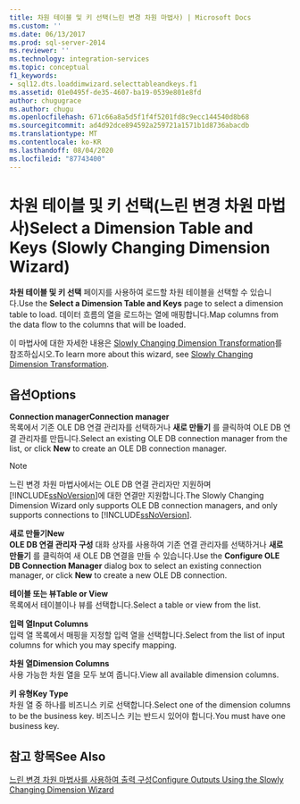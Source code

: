```yaml
---
title: 차원 테이블 및 키 선택(느린 변경 차원 마법사) | Microsoft Docs
ms.custom: ''
ms.date: 06/13/2017
ms.prod: sql-server-2014
ms.reviewer: ''
ms.technology: integration-services
ms.topic: conceptual
f1_keywords:
- sql12.dts.loaddimwizard.selecttableandkeys.f1
ms.assetid: 01e0495f-de35-4607-ba19-0539e801e8fd
author: chugugrace
ms.author: chugu
ms.openlocfilehash: 671c66a8a5d5f1f4f5201fd8c9ecc144540d8b68
ms.sourcegitcommit: ad4d92dce894592a259721a1571b1d8736abacdb
ms.translationtype: MT
ms.contentlocale: ko-KR
ms.lasthandoff: 08/04/2020
ms.locfileid: "87743400"
---
```

# <a name="select-a-dimension-table-and-keys-slowly-changing-dimension-wizard"></a><span data-ttu-id="5d5e3-102">차원 테이블 및 키 선택(느린 변경 차원 마법사)</span><span class="sxs-lookup"><span data-stu-id="5d5e3-102">Select a Dimension Table and Keys (Slowly Changing Dimension Wizard)</span></span>
  <span data-ttu-id="5d5e3-103">**차원 테이블 및 키 선택** 페이지를 사용하여 로드할 차원 테이블을 선택할 수 있습니다.</span><span class="sxs-lookup"><span data-stu-id="5d5e3-103">Use the **Select a Dimension Table and Keys** page to select a dimension table to load.</span></span> <span data-ttu-id="5d5e3-104">데이터 흐름의 열을 로드하는 열에 매핑합니다.</span><span class="sxs-lookup"><span data-stu-id="5d5e3-104">Map columns from the data flow to the columns that will be loaded.</span></span>  
  
 <span data-ttu-id="5d5e3-105">이 마법사에 대한 자세한 내용은 [Slowly Changing Dimension Transformation](slowly-changing-dimension-transformation.md)를 참조하십시오.</span><span class="sxs-lookup"><span data-stu-id="5d5e3-105">To learn more about this wizard, see [Slowly Changing Dimension Transformation](slowly-changing-dimension-transformation.md).</span></span>  
  
## <a name="options"></a><span data-ttu-id="5d5e3-106">옵션</span><span class="sxs-lookup"><span data-stu-id="5d5e3-106">Options</span></span>  
 <span data-ttu-id="5d5e3-107">**Connection manager**</span><span class="sxs-lookup"><span data-stu-id="5d5e3-107">**Connection manager**</span></span>  
 <span data-ttu-id="5d5e3-108">목록에서 기존 OLE DB 연결 관리자를 선택하거나 **새로 만들기** 를 클릭하여 OLE DB 연결 관리자를 만듭니다.</span><span class="sxs-lookup"><span data-stu-id="5d5e3-108">Select an existing OLE DB connection manager from the list, or click **New** to create an OLE DB connection manager.</span></span>  
  
> [!NOTE]  
>  <span data-ttu-id="5d5e3-109">느린 변경 차원 마법사에서는 OLE DB 연결 관리자만 지원하며 [!INCLUDE[ssNoVersion](../../../includes/ssnoversion-md.md)]에 대한 연결만 지원합니다.</span><span class="sxs-lookup"><span data-stu-id="5d5e3-109">The Slowly Changing Dimension Wizard only supports OLE DB connection managers, and only supports connections to [!INCLUDE[ssNoVersion](../../../includes/ssnoversion-md.md)].</span></span>  
  
 <span data-ttu-id="5d5e3-110">**새로 만들기**</span><span class="sxs-lookup"><span data-stu-id="5d5e3-110">**New**</span></span>  
 <span data-ttu-id="5d5e3-111">**OLE DB 연결 관리자 구성** 대화 상자를 사용하여 기존 연결 관리자를 선택하거나 **새로 만들기** 를 클릭하여 새 OLE DB 연결을 만들 수 있습니다.</span><span class="sxs-lookup"><span data-stu-id="5d5e3-111">Use the **Configure OLE DB Connection Manager** dialog box to select an existing connection manager, or click **New** to create a new OLE DB connection.</span></span>  
  
 <span data-ttu-id="5d5e3-112">**테이블 또는 뷰**</span><span class="sxs-lookup"><span data-stu-id="5d5e3-112">**Table or View**</span></span>  
 <span data-ttu-id="5d5e3-113">목록에서 테이블이나 뷰를 선택합니다.</span><span class="sxs-lookup"><span data-stu-id="5d5e3-113">Select a table or view from the list.</span></span>  
  
 <span data-ttu-id="5d5e3-114">**입력 열**</span><span class="sxs-lookup"><span data-stu-id="5d5e3-114">**Input Columns**</span></span>  
 <span data-ttu-id="5d5e3-115">입력 열 목록에서 매핑을 지정할 입력 열을 선택합니다.</span><span class="sxs-lookup"><span data-stu-id="5d5e3-115">Select from the list of input columns for which you may specify mapping.</span></span>  
  
 <span data-ttu-id="5d5e3-116">**차원 열**</span><span class="sxs-lookup"><span data-stu-id="5d5e3-116">**Dimension Columns**</span></span>  
 <span data-ttu-id="5d5e3-117">사용 가능한 차원 열을 모두 보여 줍니다.</span><span class="sxs-lookup"><span data-stu-id="5d5e3-117">View all available dimension columns.</span></span>  
  
 <span data-ttu-id="5d5e3-118">**키 유형**</span><span class="sxs-lookup"><span data-stu-id="5d5e3-118">**Key Type**</span></span>  
 <span data-ttu-id="5d5e3-119">차원 열 중 하나를 비즈니스 키로 선택합니다.</span><span class="sxs-lookup"><span data-stu-id="5d5e3-119">Select one of the dimension columns to be the business key.</span></span> <span data-ttu-id="5d5e3-120">비즈니스 키는 반드시 있어야 합니다.</span><span class="sxs-lookup"><span data-stu-id="5d5e3-120">You must have one business key.</span></span>  
  
## <a name="see-also"></a><span data-ttu-id="5d5e3-121">참고 항목</span><span class="sxs-lookup"><span data-stu-id="5d5e3-121">See Also</span></span>  
 [<span data-ttu-id="5d5e3-122">느린 변경 차원 마법사를 사용하여 출력 구성</span><span class="sxs-lookup"><span data-stu-id="5d5e3-122">Configure Outputs Using the Slowly Changing Dimension Wizard</span></span>](configure-outputs-using-the-slowly-changing-dimension-wizard.md)  
  
  

